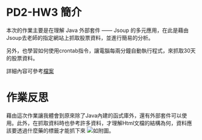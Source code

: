 # PD2-HW3 簡介

本次的作業主要是在理解 Java 外部套件 —— Jsoup 的多元應用，在此是藉由Jsoup去老師的指定網站上抓取股票資料，並進行簡易的分析。

另外，也學習如何使用crontab指令，讓電腦每兩分鐘自動執行程式，來抓取30天的股票資料。

詳細內容可參考[檔案](https://chuangkt.notion.site/PD2-Homework-3-f52f072e460d4308a60cc35d09a94e82)

# 作業反思

藉由這次作業讓我體會到原來除了Java內建的函式庫外，還有外部套件可以使用。此外，在抓取資料時也參考許多資料，才理解Html文檔的結構為何，資料應該要透過什麼藥的標籤才能抓下來 ![如附圖]()。


